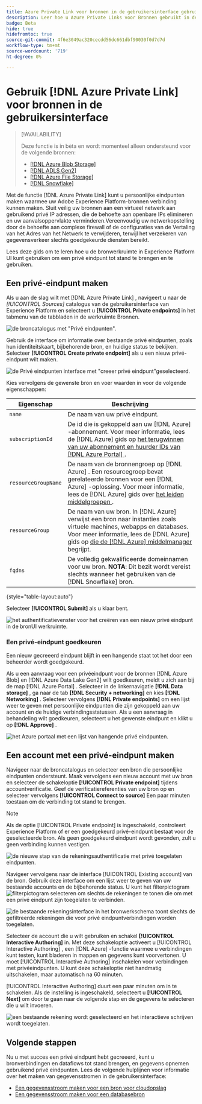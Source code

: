 ```yaml
---
title: Azure Private Link voor bronnen in de gebruikersinterface gebruiken
description: Leer hoe u Azure Private Links voor Bronnen gebruikt in de gebruikersinterface van Experience Platform.
badge: Beta
hide: true
hidefromtoc: true
source-git-commit: 4f6e3049ac320cecdd56dc661dbf90030f0d7d7d
workflow-type: tm+mt
source-wordcount: '719'
ht-degree: 0%

---
```


# Gebruik [!DNL Azure Private Link] voor bronnen in de gebruikersinterface

>[!AVAILABILITY]
>
>Deze functie is in bèta en wordt momenteel alleen ondersteund voor de volgende bronnen:
>
>* [[!DNL Azure Blob Storage]](../../connectors/cloud-storage/blob.md)
>* [[!DNL ADLS Gen2]](../../connectors/cloud-storage/adls-gen2.md)
>* [[!DNL Azure File Storage]](../../connectors/cloud-storage/azure-file-storage.md)
>* [[!DNL Snowflake]](../../connectors/databases/snowflake.md)

Met de functie [!DNL Azure Private Link] kunt u persoonlijke eindpunten maken waarmee uw Adobe Experience Platform-bronnen verbinding kunnen maken. Sluit veilig uw bronnen aan een virtueel netwerk aan gebruikend privé IP adressen, die de behoefte aan openbare IPs elimineren en uw aanvalsoppervlakte verminderen.Vereenvoudig uw netwerkopstelling door de behoefte aan complexe firewall of de configuraties van de Vertaling van het Adres van het Netwerk te verwijderen, terwijl het verzekeren van gegevensverkeer slechts goedgekeurde diensten bereikt.

Lees deze gids om te leren hoe u de bronwerkruimte in Experience Platform UI kunt gebruiken om een privé eindpunt tot stand te brengen en te gebruiken.

## Een privé-eindpunt maken

Als u aan de slag wilt met [!DNL Azure Private Link] , navigeert u naar de *[!UICONTROL Sources]* catalogus van de gebruikersinterface van Experience Platform en selecteert u **[!UICONTROL Private endpoints]** in het tabmenu van de tabbladen in de werkruimte Bronnen.

![ de broncatalogus met &quot;Privé eindpunten&quot;.](../../images/tutorials/private-links/catalog.png)

Gebruik de interface om informatie over bestaande privé eindpunten, zoals hun identiteitskaart, bijbehorende bron, en huidige status te bekijken. Selecteer **[!UICONTROL Create private endpoint]** als u een nieuw privé-eindpunt wilt maken.

![ de Privé eindpunten interface met &quot;creeer privé eindpunt&quot;geselecteerd.](../../images/tutorials/private-links/private-endpoints.png)

Kies vervolgens de gewenste bron en voer waarden in voor de volgende eigenschappen:

| Eigenschap | Beschrijving |
| --- | --- |
| `name` | De naam van uw privé eindpunt. |
| `subscriptionId` | De id die is gekoppeld aan uw [!DNL Azure] -abonnement. Voor meer informatie, lees de [!DNL Azure] gids op [ het terugwinnen van uw abonnement en huurder IDs van  [!DNL Azure Portal] ](https://learn.microsoft.com/en-us/azure/azure-portal/get-subscription-tenant-id). |
| `resourceGroupName` | De naam van de bronnengroep op [!DNL Azure] . Een resourcegroep bevat gerelateerde bronnen voor een [!DNL Azure] -oplossing. Voor meer informatie, lees de [!DNL Azure] gids over [ het leiden middelgroepen ](https://learn.microsoft.com/en-us/azure/azure-resource-manager/management/manage-resource-groups-portal). |
| `resourceGroup` | De naam van uw bron. In [!DNL Azure] verwijst een bron naar instanties zoals virtuele machines, webapps en databases. Voor meer informatie, lees de [!DNL Azure] gids op [ die de  [!DNL Azure]  middelmanager ](https://learn.microsoft.com/en-us/azure/azure-resource-manager/management/overview) begrijpt. |
| `fqdns` | De volledig gekwalificeerde domeinnamen voor uw bron. **NOTA**: Dit bezit wordt vereist slechts wanneer het gebruiken van de [!DNL Snowflake] bron. |

{style="table-layout:auto"}

Selecteer **[!UICONTROL Submit]** als u klaar bent.

![ het authentificatievenster voor het creëren van een nieuw privé eindpunt in de bronUI werkruimte.](../../images/tutorials/private-links/create-private-endpoint.png)

### Een privé-eindpunt goedkeuren

Een nieuw gecreeerd eindpunt blijft in een hangende staat tot het door een beheerder wordt goedgekeurd.

Als u een aanvraag voor een privéeindpunt voor de bronnen [!DNL Azure Blob] en [!DNL Azure Data Lake Gen2] wilt goedkeuren, meldt u zich aan bij de map [!DNL Azure Portal] . Selecteer in de linkernavigatie **[!DNL Data storage]** , ga naar de tab **[!DNL Security + networking]** en kies **[!DNL Networking]** . Selecteer vervolgens **[!DNL Private endpoints]** om een lijst weer te geven met persoonlijke eindpunten die zijn gekoppeld aan uw account en de huidige verbindingsstatussen. Als u een aanvraag in behandeling wilt goedkeuren, selecteert u het gewenste eindpunt en klikt u op **[!DNL Approve]** .

![ het Azure portaal met een lijst van hangende privé eindpunten.](../../images/tutorials/private-links/azure.png)

## Een account met een privé-eindpunt maken

Navigeer naar de broncatalogus en selecteer een bron die persoonlijke eindpunten ondersteunt. Maak vervolgens een nieuw account met uw bron en selecteer de schakeloptie **[!UICONTROL Private endpoint]** tijdens accountverificatie. Geef de verificatiereferenties van uw bron op en selecteer vervolgens **[!UICONTROL Connect to source]** Een paar minuten toestaan om de verbinding tot stand te brengen.

>[!NOTE]
>
>Als de optie [!UICONTROL Private endpoint] is ingeschakeld, controleert Experience Platform of er een goedgekeurd privé-eindpunt bestaat voor de geselecteerde bron. Als geen goedgekeurd eindpunt wordt gevonden, zult u geen verbinding kunnen vestigen.

![ de nieuwe stap van de rekeningsauthentificatie met privé toegelaten eindpunten.](../../images/tutorials/private-links/new-account.png)

Navigeer vervolgens naar de interface [!UICONTROL Existing account] van de bron. Gebruik deze interface om een lijst weer te geven van uw bestaande accounts en de bijbehorende status. U kunt het filterpictogram ![ filterpictogram ](../../../images/icons/filter.png) selecteren om slechts de rekeningen te tonen die om met een privé eindpunt zijn toegelaten te verbinden.

![ de bestaande rekeningsinterface in het bronwerkschema toont slechts de gefiltreerde rekeningen die voor privé eindpuntverbindingen worden toegelaten.](../../images/tutorials/private-links/existing-private-endpoints.png)

Selecteer de account die u wilt gebruiken en schakel **[!UICONTROL Interactive Authoring]** in. Met deze schakeloptie activeert u [!UICONTROL Interactive Authoring] , een [!DNL Azure] -functie waarmee u verbindingen kunt testen, kunt bladeren in mappen en gegevens kunt voorvertonen. U moet [!UICONTROL Interactive Authoring] inschakelen voor verbindingen met privéeindpunten. U kunt deze schakeloptie niet handmatig uitschakelen, maar automatisch na 60 minuten.

[!UICONTROL Interactive Authoring] duurt een paar minuten om in te schakelen. Als de instelling is ingeschakeld, selecteert u **[!UICONTROL Next]** om door te gaan naar de volgende stap en de gegevens te selecteren die u wilt invoeren.

![ een bestaande rekening wordt geselecteerd en het interactieve schrijven wordt toegelaten.](../../images/tutorials/private-links/interactive-authoring.png)

## Volgende stappen

Nu u met succes een privé eindpunt hebt gecreeerd, kunt u bronverbindingen en dataflows tot stand brengen, en gegevens opnemen gebruikend privé eindpunten. Lees de volgende hulplijnen voor informatie over het maken van gegevensstromen in de gebruikersinterface:

* [Een gegevensstroom maken voor een bron voor cloudopslag](../ui/dataflow/batch/cloud-storage.md)
* [Een gegevensstroom maken voor een databasebron](../ui/dataflow/databases.md)
